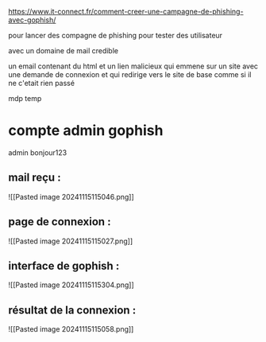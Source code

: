 
https://www.it-connect.fr/comment-creer-une-campagne-de-phishing-avec-gophish/

pour lancer des compagne de phishing pour tester des utilisateur

avec un domaine de mail credible

un email contenant du html et un lien malicieux
qui emmene sur un site avec une demande de connexion
et qui redirige vers le site de base comme si il ne c'etait rien passé


mdp temp

# compte admin gophish

admin
bonjour123



## mail reçu :
![[Pasted image 20241115115046.png]]


## page de connexion :

![[Pasted image 20241115115027.png]]
## interface de gophish :


![[Pasted image 20241115115304.png]]


## résultat de la connexion :
![[Pasted image 20241115115058.png]]